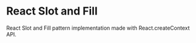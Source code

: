 # React Slot and Fill

React Slot and Fill pattern implementation made with React.createContext API.
